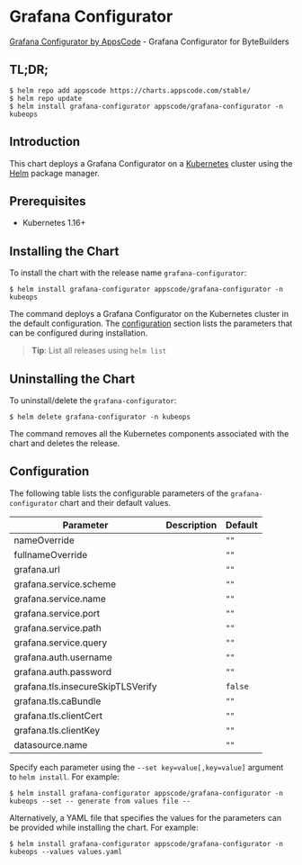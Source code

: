 # Grafana Configurator

[Grafana Configurator by AppsCode](https://github.com/open-viz/installer) - Grafana Configurator for ByteBuilders

## TL;DR;

```console
$ helm repo add appscode https://charts.appscode.com/stable/
$ helm repo update
$ helm install grafana-configurator appscode/grafana-configurator -n kubeops
```

## Introduction

This chart deploys a Grafana Configurator on a [Kubernetes](http://kubernetes.io) cluster using the [Helm](https://helm.sh) package manager.

## Prerequisites

- Kubernetes 1.16+

## Installing the Chart

To install the chart with the release name `grafana-configurator`:

```console
$ helm install grafana-configurator appscode/grafana-configurator -n kubeops
```

The command deploys a Grafana Configurator on the Kubernetes cluster in the default configuration. The [configuration](#configuration) section lists the parameters that can be configured during installation.

> **Tip**: List all releases using `helm list`

## Uninstalling the Chart

To uninstall/delete the `grafana-configurator`:

```console
$ helm delete grafana-configurator -n kubeops
```

The command removes all the Kubernetes components associated with the chart and deletes the release.

## Configuration

The following table lists the configurable parameters of the `grafana-configurator` chart and their default values.

|             Parameter             | Description | Default |
|-----------------------------------|-------------|---------|
| nameOverride                      |             | `""`    |
| fullnameOverride                  |             | `""`    |
| grafana.url                       |             | `""`    |
| grafana.service.scheme            |             | `""`    |
| grafana.service.name              |             | `""`    |
| grafana.service.port              |             | `""`    |
| grafana.service.path              |             | `""`    |
| grafana.service.query             |             | `""`    |
| grafana.auth.username             |             | `""`    |
| grafana.auth.password             |             | `""`    |
| grafana.tls.insecureSkipTLSVerify |             | `false` |
| grafana.tls.caBundle              |             | `""`    |
| grafana.tls.clientCert            |             | `""`    |
| grafana.tls.clientKey             |             | `""`    |
| datasource.name                   |             | `""`    |


Specify each parameter using the `--set key=value[,key=value]` argument to `helm install`. For example:

```console
$ helm install grafana-configurator appscode/grafana-configurator -n kubeops --set -- generate from values file --
```

Alternatively, a YAML file that specifies the values for the parameters can be provided while
installing the chart. For example:

```console
$ helm install grafana-configurator appscode/grafana-configurator -n kubeops --values values.yaml
```

